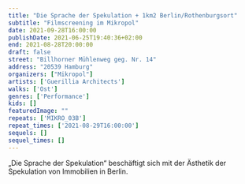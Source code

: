 ```yaml
---
title: "Die Sprache der Spekulation + 1km2 Berlin/Rothenburgsort"
subtitle: "Filmscreening im Mikropol"
date: 2021-09-28T16:00:00
publishDate: 2021-06-25T19:40:36+02:00
end: 2021-08-28T20:00:00
draft: false
street: "Billhorner Mühlenweg geg. Nr. 14"
address: "20539 Hamburg"
organizers: ["Mikropol"]
artists: ['Guerillia Architects']
walks: ['Ost']
genres: ['Performance']
kids: []
featuredImage: ""
repeats: ['MIKRO_03B']
repeat_times: ['2021-08-29T16:00:00']
sequels: []
sequel_times: []
---
```


„Die Sprache der Spekulation“ beschäftigt sich mit der Ästhetik der Spekulation von Immobilien in Berlin. 